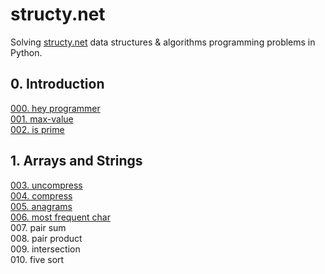 # structy.net 

Solving [structy.net](https://structy.net/) data structures & algorithms programming problems in Python.

## 0. Introduction

[000. hey programmer](https://github.com/MoigeMatino/structy.net/tree/main/hey_programmer)   
[001. max-value](https://github.com/MoigeMatino/structy.net/tree/main/max_value)  
[002. is prime](https://github.com/MoigeMatino/structy.net/tree/main/is_prime)  

## 1. Arrays and Strings

[003. uncompress](https://github.com/MoigeMatino/structy.net/tree/main/uncompress)   
[004. compress](https://github.com/MoigeMatino/structy.net/tree/main/compress)   
[005. anagrams](https://github.com/MoigeMatino/structy.net/tree/main/anagrams)   
[006. most frequent char](https://github.com/MoigeMatino/structy.net/tree/STR4-add-most-frequent-char/most_frequent_char)  
007. pair sum  
008. pair product    
009. intersection    
010. five sort
